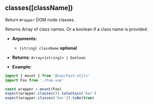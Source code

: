 ## classes([className])

Return `Wrapper` DOM node classes.

Returns Array of class names. Or a boolean if a class name is provided.

- **Arguments:**
  - `{string} className`  **optional**

- **Returns:** `Array<{string}> | boolean`

- **Example:**

```js
import { mount } from '@vue/test-utils'
import Foo from './Foo.vue'

const wrapper = mount(Foo)
expect(wrapper.classes()).toContain('bar')
expect(wrapper.classes('bar')).toBe(true)
```
